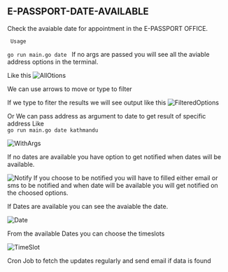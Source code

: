 ## E-PASSPORT-DATE-AVAILABLE

Check the avaiable date for appointment in the E-PASSPORT OFFICE.

`` Usage``
 
 ```go run main.go date ``` 
 If no args are passed you will see all the aviable address options in the terminal. 

 Like this 
 ![AllOtions](https://github.com/ErKiran/nepal-e-passport-date/blob/master/docs/allOptions.png)

 We can use arrows to move or type to filter 

 If we type to fiter the results we will see output like this 
![FilteredOptions](https://github.com/ErKiran/nepal-e-passport-date/blob/master/docs/filteredOptions.png)

Or We can pass address as argument to date to get result of specific address 
Like   
```go run main.go date kathmandu```

![WithArgs](https://github.com/ErKiran/nepal-e-passport-date/blob/master/docs/withArgs.png)

 If no dates are available you have option to get notified when dates will be available. 

![Notify](https://github.com/ErKiran/nepal-e-passport-date/blob/master/docs/notifyMe.png)
 If you choose to be notified you will have to filled either email or sms to be notified and when date will be available you will get notified on the choosed options.

If Dates are available you can see the avaiable the date.

![Date](https://github.com/ErKiran/nepal-e-passport-date/blob/master/docs/date.png)

From the available Dates you can choose the timeslots

![TimeSlot](https://github.com/ErKiran/nepal-e-passport-date/blob/master/docs/timeSlot.png)


Cron Job to fetch the updates regularly and send email if data is found

